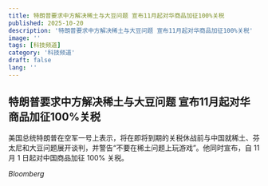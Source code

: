 ```yaml
---
title: 特朗普要求中方解决稀土与大豆问题 宣布11月起对华商品加征100%关税
published: 2025-10-20
description: '特朗普要求中方解决稀土与大豆问题 宣布11月起对华商品加征100%关税'
image: ''
tags: [科技频道]
category: '科技频道'
draft: false
lang: ''
---
```


## 特朗普要求中方解决稀土与大豆问题 宣布11月起对华商品加征100%关税

美国总统特朗普在空军一号上表示，将在即将到期的关税休战前与中国就稀土、芬太尼和大豆问题展开谈判，并警告“不要在稀土问题上玩游戏”。他同时宣布，自 11 月 1 日起对中国商品加征 100% 关税。

*Bloomberg*
